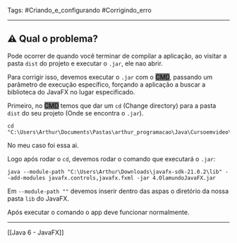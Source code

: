 Tags: #Criando_e_configurando #Corrigindo_erro 

---
## ⚠ Qual o problema?

Pode ocorrer de quando você terminar de compilar a aplicação, ao visitar a pasta `dist` do projeto e executar o `.jar`, ele nao abrir.

Para corrigir isso, devemos executar o `.jar` com o <mark style="background: #727272;">CMD</mark>, passando um parâmetro de execução específico, forçando a aplicação a buscar a biblioteca do JavaFX no lugar especificado.

Primeiro, no <mark style="background: #727272;">CMD</mark> temos que dar um `cd` (Change directory) para a pasta `dist` do seu projeto (Onde se encontra o `.jar`).

```
cd "C:\Users\Arthur\Documents\Pastas\arthur_programacao\Java\Cursoemvideo\4.OlamundoJavaFX\dist"
```

No meu caso foi essa ai.

Logo após rodar o `cd`, devemos rodar o comando que executará o `.jar`:

```
java --module-path "C:\Users\Arthur\Downloads\javafx-sdk-21.0.2\lib" --add-modules javafx.controls,javafx.fxml -jar 4.OlamundoJavaFX.jar
```

Em `--module-path ""` devemos inserir dentro das aspas o diretório da nossa pasta `lib` do JavaFX.

Após executar o comando o app deve funcionar normalmente.

---
[[Java 6 - JavaFX]]